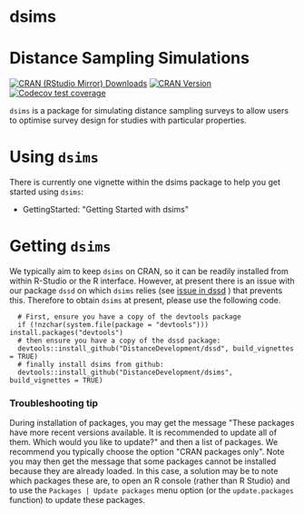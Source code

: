 # dsims
Distance Sampling Simulations
=============================

[![CRAN (RStudio Mirror) Downloads](http://cranlogs.r-pkg.org/badges/dsims)](https://www.r-pkg.org/pkg/dsims)
[![CRAN Version](http://www.r-pkg.org/badges/version/dsims)](https://www.r-pkg.org/pkg/dsims)
[![Codecov test coverage](https://app.codecov.io/gh/DistanceDevelopment/dsims/branch/master/graph/badge.svg)](https://app.codecov.io/gh/DistanceDevelopment/dsims?branch=master)

`dsims` is a package for simulating distance sampling surveys to allow users to optimise survey design for studies with particular properties.

# Using `dsims`

There is currently one vignette within the dsims package to help you get started using `dsims`:
  - GettingStarted: "Getting Started with dsims"

# Getting `dsims`

We typically aim to keep `dsims` on CRAN, so it can be readily installed from within R-Studio or the R interface.  However, at present there is an issue with our package `dssd` on which `dsims` relies (see [issue in dssd](https://github.com/DistanceDevelopment/dssd/issues/94) ) that prevents this.  Therefore to obtain `dsims` at present, please use the following code.  

      # First, ensure you have a copy of the devtools package
      if (!nzchar(system.file(package = "devtools"))) install.packages("devtools")
      # then ensure you have a copy of the dssd package:
      devtools::install_github("DistanceDevelopment/dssd", build_vignettes = TRUE)
      # finally install dsims from github:
      devtools::install_github("DistanceDevelopment/dsims", build_vignettes = TRUE)

### Troubleshooting tip

During installation of packages, you may get the message "These packages have more recent versions available. It is recommended to update all of them. Which would you like to update?" and then a list of packages. We recommend you typically choose the option "CRAN packages only".  Note you may then get the message that some packages cannot be installed because they are already loaded.  In this case, a solution may be to note which packages these are, to open an R console (rather than R Studio) and to use the `Packages | Update packages` menu option (or the `update.packages` function) to update these packages.

<!-- 
The easiest way to get `dsims` is to install it from CRAN within R-studio or the R interface. We endeavour to make all new functionality available on CRAN in a timely manor. However, if you wish to download the development version with the latest updates immediately you can do this using Hadley Wickham's `devtools` package:

      install.packages("devtools")

then install `dsims` from github:

      library(devtools)
      install_github("DistanceDevelopment/dsims", build_vignettes = TRUE)
-->
